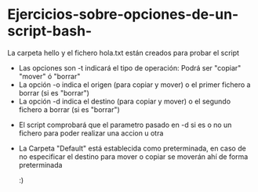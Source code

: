 # Ejercicios-sobre-opciones-de-un-script-bash-
La carpeta hello  y el fichero hola.txt están creados para probar el script

-  Las opciones son -t indicará el tipo de operación: Podrá ser "copiar" "mover" ó "borrar"
-  La opción -o indica el origen (para copiar y mover) o el primer fichero a borrar (si es "borrar")
-  La opción -d indica el destino (para copiar y mover) o el segundo fichero a borrar (si es "borrar")

* El script comprobará que el parametro pasado en -d si es o no un fichero para poder realizar una accion u otra
* La Carpeta "Default" está establecida como preterminada, en caso de no especificar el destino para mover o copiar se moverán ahí de forma preterminada

  :)
